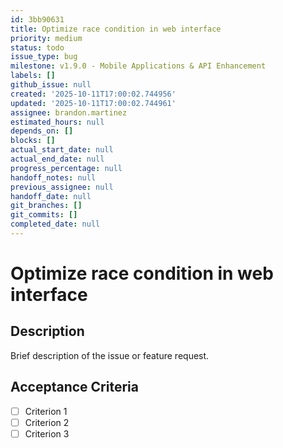 ```yaml
---
id: 3bb90631
title: Optimize race condition in web interface
priority: medium
status: todo
issue_type: bug
milestone: v1.9.0 - Mobile Applications & API Enhancement
labels: []
github_issue: null
created: '2025-10-11T17:00:02.744956'
updated: '2025-10-11T17:00:02.744961'
assignee: brandon.martinez
estimated_hours: null
depends_on: []
blocks: []
actual_start_date: null
actual_end_date: null
progress_percentage: null
handoff_notes: null
previous_assignee: null
handoff_date: null
git_branches: []
git_commits: []
completed_date: null
---
```


# Optimize race condition in web interface

## Description

Brief description of the issue or feature request.

## Acceptance Criteria

- [ ] Criterion 1
- [ ] Criterion 2
- [ ] Criterion 3